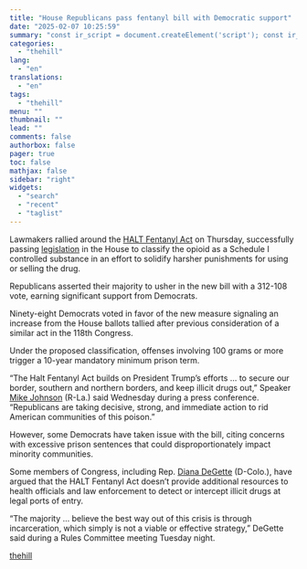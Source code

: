 ```yaml
---
title: "House Republicans pass fentanyl bill with Democratic support"
date: "2025-02-07 10:25:59"
summary: "const ir_script = document.createElement('script'); const ir_version = new Date().valueOf(); ir_script.src = 'https://instaread.co/js/instaread.thehill.js?version=' + ir_version; ir_script.setAttribute(\"type\", \"text/javascript\"); ir_script.setAttribute(\"async\", true); (document.getElementsByTagName('body')[0] || document.getElementsByTagName('head')[0]).appendChild(ir_script); Lawmakers rallied around the HALT Fentanyl Act on Thursday, successfully passing legislation in the House to classify the opioid as a Schedule I controlled substance in an effort to..."
categories:
  - "thehill"
lang:
  - "en"
translations:
  - "en"
tags:
  - "thehill"
menu: ""
thumbnail: ""
lead: ""
comments: false
authorbox: false
pager: true
toc: false
mathjax: false
sidebar: "right"
widgets:
  - "search"
  - "recent"
  - "taglist"
---
```


Lawmakers rallied around the [HALT Fentanyl Act](https://www.congress.gov/bill/119th-congress/house-bill/27) on Thursday, successfully passing [legislation](https://thehill.com/policy/healthcare/5129236-house-republicans-pass-legislation/) in the House to classify the opioid as a Schedule I controlled substance in an effort to solidify harsher punishments for using or selling the drug.

Republicans asserted their majority to usher in the new bill with a 312-108 vote, earning significant support from Democrats.

Ninety-eight Democrats voted in favor of the new measure signaling an increase from the House ballots tallied after previous consideration of a similar act in the 118th Congress.

Under the proposed classification, offenses involving 100 grams or more trigger a 10-year mandatory minimum prison term.

“The Halt Fentanyl Act builds on President Trump’s efforts … to secure our border, southern and northern borders, and keep illicit drugs out,” Speaker [Mike Johnson](https://thehill.com/people/mike-johnson/) (R-La.) said Wednesday during a press conference. “Republicans are taking decisive, strong, and immediate action to rid American communities of this poison.”

However, some Democrats have taken issue with the bill, citing concerns with excessive prison sentences that could disproportionately impact minority communities.

Some members of Congress, including Rep. [Diana DeGette](https://thehill.com/people/diana-degette/) (D-Colo.), have argued that the HALT Fentanyl Act doesn’t provide additional resources to health officials and law enforcement to detect or intercept illicit drugs at legal ports of entry.

“The majority … believe the best way out of this crisis is through incarceration, which simply is not a viable or effective strategy,” DeGette said during a Rules Committee meeting Tuesday night.

[thehill](https://thehill.com/homenews/5131950-house-republicans-pass-fentanyl-bill-with-democratic-support/)
